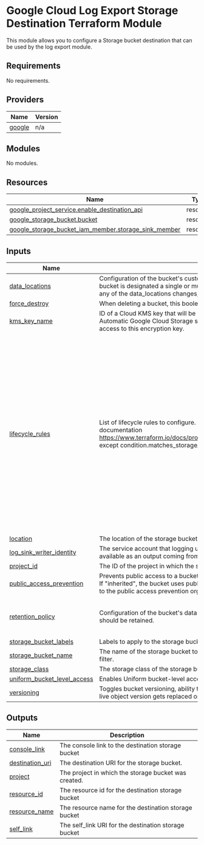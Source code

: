 # Google Cloud Log Export Storage Destination Terraform Module

This module allows you to configure a Storage bucket destination that can be used by the log export module.
<!-- BEGIN_TF_DOCS -->
## Requirements

No requirements.

## Providers

| Name | Version |
|------|---------|
| <a name="provider_google"></a> [google](#provider\_google) | n/a |

## Modules

No modules.

## Resources

| Name | Type |
|------|------|
| [google_project_service.enable_destination_api](https://registry.terraform.io/providers/hashicorp/google/latest/docs/resources/project_service) | resource |
| [google_storage_bucket.bucket](https://registry.terraform.io/providers/hashicorp/google/latest/docs/resources/storage_bucket) | resource |
| [google_storage_bucket_iam_member.storage_sink_member](https://registry.terraform.io/providers/hashicorp/google/latest/docs/resources/storage_bucket_iam_member) | resource |

## Inputs

| Name | Description | Type | Default | Required |
|------|-------------|------|---------|:--------:|
| <a name="input_data_locations"></a> [data\_locations](#input\_data\_locations) | Configuration of the bucket's custom location in a dual-region bucket setup. If the bucket is designated a single or multi-region, then the variable will be null. Note: If any of the data\_locations changes, it will recreate the bucket. | `list(string)` | `null` | no |
| <a name="input_force_destroy"></a> [force\_destroy](#input\_force\_destroy) | When deleting a bucket, this boolean option will delete all contained objects. | `bool` | `false` | no |
| <a name="input_kms_key_name"></a> [kms\_key\_name](#input\_kms\_key\_name) | ID of a Cloud KMS key that will be used to encrypt objects inserted into this bucket. Automatic Google Cloud Storage service account for the bucket's project requires access to this encryption key. | `string` | `null` | no |
| <a name="input_lifecycle_rules"></a> [lifecycle\_rules](#input\_lifecycle\_rules) | List of lifecycle rules to configure. Format is the same as described in provider documentation https://www.terraform.io/docs/providers/google/r/storage_bucket.html#lifecycle_rule except condition.matches\_storage\_class should be a comma delimited string. | <pre>set(object({<br>    # Object with keys:<br>    # - type - The type of the action of this Lifecycle Rule. Supported values: Delete and SetStorageClass.<br>    # - storage_class - (Required if action type is SetStorageClass) The target Storage Class of objects affected by this Lifecycle Rule.<br>    action = map(string)<br><br>    # Object with keys:<br>    # - age - (Optional) Minimum age of an object in days to satisfy this condition.<br>    # - created_before - (Optional) Creation date of an object in RFC 3339 (e.g. 2017-06-13) to satisfy this condition.<br>    # - with_state - (Optional) Match to live and/or archived objects. Supported values include: "LIVE", "ARCHIVED", "ANY".<br>    # - matches_storage_class - (Optional) Comma delimited string for storage class of objects to satisfy this condition. Supported values include: MULTI_REGIONAL, REGIONAL, NEARLINE, COLDLINE, STANDARD, DURABLE_REDUCED_AVAILABILITY.<br>    # - num_newer_versions - (Optional) Relevant only for versioned objects. The number of newer versions of an object to satisfy this condition.<br>    # - days_since_custom_time - (Optional) The number of days from the Custom-Time metadata attribute after which this condition becomes true.<br>    condition = map(string)<br>  }))</pre> | `[]` | no |
| <a name="input_location"></a> [location](#input\_location) | The location of the storage bucket. | `string` | `"US"` | no |
| <a name="input_log_sink_writer_identity"></a> [log\_sink\_writer\_identity](#input\_log\_sink\_writer\_identity) | The service account that logging uses to write log entries to the destination. (This is available as an output coming from the root module). | `string` | n/a | yes |
| <a name="input_project_id"></a> [project\_id](#input\_project\_id) | The ID of the project in which the storage bucket will be created. | `string` | n/a | yes |
| <a name="input_public_access_prevention"></a> [public\_access\_prevention](#input\_public\_access\_prevention) | Prevents public access to a bucket. Acceptable values are "inherited" or "enforced". If "inherited", the bucket uses public access prevention. only if the bucket is subject to the public access prevention organization policy constraint. | `string` | `"inherited"` | no |
| <a name="input_retention_policy"></a> [retention\_policy](#input\_retention\_policy) | Configuration of the bucket's data retention policy for how long objects in the bucket should be retained. | <pre>object({<br>    is_locked             = bool<br>    retention_period_days = number<br>  })</pre> | `null` | no |
| <a name="input_storage_bucket_labels"></a> [storage\_bucket\_labels](#input\_storage\_bucket\_labels) | Labels to apply to the storage bucket. | `map(string)` | `{}` | no |
| <a name="input_storage_bucket_name"></a> [storage\_bucket\_name](#input\_storage\_bucket\_name) | The name of the storage bucket to be created and used for log entries matching the filter. | `string` | n/a | yes |
| <a name="input_storage_class"></a> [storage\_class](#input\_storage\_class) | The storage class of the storage bucket. | `string` | `"STANDARD"` | no |
| <a name="input_uniform_bucket_level_access"></a> [uniform\_bucket\_level\_access](#input\_uniform\_bucket\_level\_access) | Enables Uniform bucket-level access to a bucket. | `bool` | `true` | no |
| <a name="input_versioning"></a> [versioning](#input\_versioning) | Toggles bucket versioning, ability to retain a non-current object version when the live object version gets replaced or deleted. | `bool` | `false` | no |

## Outputs

| Name | Description |
|------|-------------|
| <a name="output_console_link"></a> [console\_link](#output\_console\_link) | The console link to the destination storage bucket |
| <a name="output_destination_uri"></a> [destination\_uri](#output\_destination\_uri) | The destination URI for the storage bucket. |
| <a name="output_project"></a> [project](#output\_project) | The project in which the storage bucket was created. |
| <a name="output_resource_id"></a> [resource\_id](#output\_resource\_id) | The resource id for the destination storage bucket |
| <a name="output_resource_name"></a> [resource\_name](#output\_resource\_name) | The resource name for the destination storage bucket |
| <a name="output_self_link"></a> [self\_link](#output\_self\_link) | The self\_link URI for the destination storage bucket |
<!-- END_TF_DOCS -->